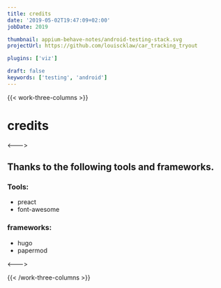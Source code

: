 ```yaml
---
title: credits
date: '2019-05-02T19:47:09+02:00'
jobDate: 2019

thumbnail: appium-behave-notes/android-testing-stack.svg
projectUrl: https://github.com/louiscklaw/car_tracking_tryout

plugins: ['viz']

draft: false
keywords: ['testing', 'android']
---
```


{{< work-three-columns >}}

  <!-- begin columns block -->

# credits

<---> <!-- magic separator, between columns -->

## Thanks to the following tools and frameworks.

### Tools:

- preact
- font-awesome

### frameworks:

- hugo
- papermod

<---> <!-- magic separator, between columns -->

  <!-- end columns block -->

{{< /work-three-columns >}}
